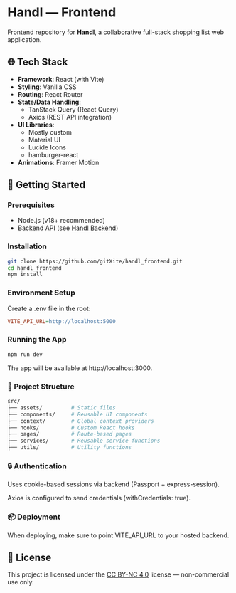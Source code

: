 # Handl — Frontend

Frontend repository for **Handl**, a collaborative full-stack shopping list web application.

## 🌐 Tech Stack

- **Framework**: React (with Vite)
- **Styling**: Vanilla CSS
- **Routing**: React Router
- **State/Data Handling**:
  - TanStack Query (React Query)
  - Axios (REST API integration)
- **UI Libraries**:
  - Mostly custom
  - Material UI
  - Lucide Icons
  - hamburger-react
- **Animations**: Framer Motion

## 🚀 Getting Started

### Prerequisites
- Node.js (v18+ recommended)
- Backend API (see [Handl Backend](https://github.com/gitXite/handl_backend))

### Installation

```bash
git clone https://github.com/gitXite/handl_frontend.git
cd handl_frontend
npm install
```

### Environment Setup
Create a .env file in the root:
```ini
VITE_API_URL=http://localhost:5000
```

### Running the App
```bash
npm run dev
```
The app will be available at http://localhost:3000. 

### 📁 Project Structure
```bash
src/
├── assets/         # Static files
├── components/     # Reusable UI components
├── context/        # Global context providers
├── hooks/          # Custom React hooks
├── pages/          # Route-based pages
├── services/       # Reusable service functions
├── utils/          # Utility functions
```

### 🔒 Authentication
Uses cookie-based sessions via backend (Passport + express-session). 

Axios is configured to send credentials (withCredentials: true). 

### 📦 Deployment
When deploying, make sure to point VITE_API_URL to your hosted backend. 

## 📄 License

This project is licensed under the [CC BY-NC 4.0](https://creativecommons.org/licenses/by-nc/4.0/) license — non-commercial use only.
